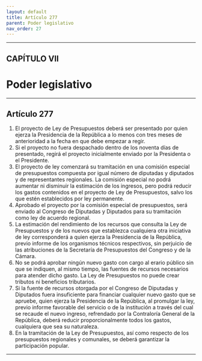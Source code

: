 ```yaml
---
layout: default
title: Artículo 277
parent: Poder legislativo
nav_order: 27
---
```


---

## CAPÍTULO VII
# Poder legislativo

---

## Artículo 277

1. El proyecto de Ley de Presupuestos deberá ser presentado por quien ejerza la Presidencia de la República a lo menos con tres meses de anterioridad a la fecha en que debe empezar a regir.
2. Si el proyecto no fuera despachado dentro de los noventa días de presentado, regirá el proyecto inicialmente enviado por la Presidenta o el Presidente.
3. El proyecto de ley comenzará su tramitación en una comisión especial de presupuestos compuesta por igual número de diputadas y diputados y de representantes regionales. La comisión especial no podrá aumentar ni disminuir la estimación de los ingresos, pero podrá reducir los gastos contenidos en el proyecto de Ley de Presupuestos, salvo los que estén establecidos por ley permanente.
4. Aprobado el proyecto por la comisión especial de presupuestos, será enviado al Congreso de Diputadas y Diputados para su tramitación como ley de acuerdo regional.
5. La estimación del rendimiento de los recursos que consulta la Ley de Presupuestos y de los nuevos que establezca cualquiera otra iniciativa de ley corresponderá a quien ejerza la Presidencia de la República, previo informe de los organismos técnicos respectivos, sin perjuicio de las atribuciones de la Secretaría de Presupuestos del Congreso y de la Cámara.
6. No se podrá aprobar ningún nuevo gasto con cargo al erario público sin que se indiquen, al mismo tiempo, las fuentes de recursos necesarios para atender dicho gasto. La Ley de Presupuestos no puede crear tributos ni beneficios tributarios.
7. Si la fuente de recursos otorgada por el Congreso de Diputadas y Diputados fuera insuficiente para financiar cualquier nuevo gasto que se apruebe, quien ejerza la Presidencia de la República, al promulgar la ley, previo informe favorable del servicio o de la institución a través del cual se recaude el nuevo ingreso, refrendado por la Contraloría General de la República, deberá reducir proporcionalmente todos los gastos, cualquiera que sea su naturaleza.
8. En la tramitación de la Ley de Presupuestos, así como respecto de los presupuestos regionales y comunales, se deberá garantizar la participación popular.

---
